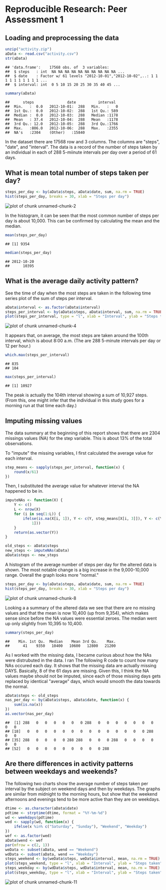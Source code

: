 # Reproducible Research: Peer Assessment 1


## Loading and preprocessing the data


```r
unzip("activity.zip")
aData <- read.csv("activity.csv")
str(aData)
```

```
## 'data.frame':	17568 obs. of  3 variables:
##  $ steps   : int  NA NA NA NA NA NA NA NA NA NA ...
##  $ date    : Factor w/ 61 levels "2012-10-01","2012-10-02",..: 1 1 1 1 1 1 1 1 1 1 ...
##  $ interval: int  0 5 10 15 20 25 30 35 40 45 ...
```

```r
summary(aData)
```

```
##      steps               date          interval   
##  Min.   :  0.0   2012-10-01:  288   Min.   :   0  
##  1st Qu.:  0.0   2012-10-02:  288   1st Qu.: 589  
##  Median :  0.0   2012-10-03:  288   Median :1178  
##  Mean   : 37.4   2012-10-04:  288   Mean   :1178  
##  3rd Qu.: 12.0   2012-10-05:  288   3rd Qu.:1766  
##  Max.   :806.0   2012-10-06:  288   Max.   :2355  
##  NA's   :2304    (Other)   :15840
```

In the dataset there are 17568 row and 3 columns. The columns are "steps", "date", and "interval". The data is a record of the number of steps taken by an individual in each of 288 5-miinute intervals per day over a period of 61 days. 

## What is mean total number of steps taken per day?

```r
steps_per_day <- by(aData$steps, aData$date, sum, na.rm = TRUE)
hist(steps_per_day, breaks = 30, xlab = "Steps per day")
```

![plot of chunk unnamed-chunk-2](figure/unnamed-chunk-2.png) 

In the histogram, it can be seen that the most common number of steps per day is about 10,000. This can be confirmed by calculating the mean and the median.


```r
mean(steps_per_day)
```

```
## [1] 9354
```

```r
median(steps_per_day)
```

```
## 2012-10-20 
##      10395
```


## What is the average daily activity pattern?

See the time of day when the most steps are taken in the following time series plot of the sum of steps per interval.


```r
aData$interval <- as.factor(aData$interval)
steps_per_interval <- by(aData$steps, aData$interval, sum, na.rm = TRUE)
plot(steps_per_interval, type = "l", xlab = "Interval", ylab = "Steps taken")
```

![plot of chunk unnamed-chunk-4](figure/unnamed-chunk-4.png) 

It appears that, on average, the most steps are taken around the 100th interval, which is about 8:00 a.m. (The are 288 5-minute intervals per day or 12 per hour.)

```r
which.max(steps_per_interval)
```

```
## 835 
## 104
```

```r
max(steps_per_interval)
```

```
## [1] 10927
```

The peak is actually the 104th interval showing a sum of 10,927 steps. (From this, one might infer that the individual in this study goes for a morning run at that time each day.)

## Imputing missing values
The data summary at the beginning of this report shows that there are 2304 missings values (NA) for the step variable. This is about 13% of the total observations.

To "impute" the missing variables, I first calculated the average value for each interval. 


```r
step_means <- sapply(steps_per_interval, function(x) {
    round(x/61)
})
```

Then, I substituted the average value for whatever interval the NA happened to be in.


```r
imputeNAs <- function(X) {
    Y <- c()
    L <- nrow(X)
    for (i in seq(1:L)) {
        ifelse(is.na(X[i, 1]), Y <- c(Y, step_means[X[i, 3]]), Y <- c(Y, X[i, 
            1]))
    }
    return(as.vector(Y))
}

old_steps <- aData$steps
new_steps <- imputeNAs(aData)
aData$steps <- new_steps
```

A histogram of the average number of steps per day for the altered data is shown. The most notable change is a big increase in the 9,000-10,000 range. Overall the graph looks more "normal."

```r
steps_per_day <- by(aData$steps, aData$date, sum, na.rm = TRUE)
hist(steps_per_day, breaks = 30, xlab = "Steps per day")
```

![plot of chunk unnamed-chunk-8](figure/unnamed-chunk-8.png) 


Looking a a summary of the altered data we see that there are no missing values and that the mean is now 10,400 (up from 9,354), which makes sense since before the NA values were essential zeroes. The median went up only slightly from 10,395 to 10,400.

```r
summary(steps_per_day)
```

```
##    Min. 1st Qu.  Median    Mean 3rd Qu.    Max. 
##      41    9350   10400   10600   12800   21200
```

As I worked with the missing data, I became curious about how the NAs were distrubuted in the data. I ran The following R code to count how many NAs occured each day. It shows that the missing data are actually missing DAYS. Basically, 8 of the 61 days are missing. Given this, I think the NA values maybe should not be imputed, since each of those missing days gets replaced by identical "average" days, which would smooth the data towards the normal.

```r
aData$steps <- old_steps
nas_per_day <- by(aData$steps, aData$date, function(x) {
    sum(is.na(x))
})
as.vector(nas_per_day)
```

```
##  [1] 288   0   0   0   0   0   0 288   0   0   0   0   0   0   0   0   0
## [18]   0   0   0   0   0   0   0   0   0   0   0   0   0   0 288   0   0
## [35] 288   0   0   0   0 288 288   0   0   0 288   0   0   0   0   0   0
## [52]   0   0   0   0   0   0   0   0   0 288
```


## Are there differences in activity patterns between weekdays and weekends?

The following two charts show the average number of steps taken per interval by the subject on weekend days and then by weekdays. The graphs are similar from midnight to the morning hours, but show that the weekend afternoons and evenings tend to be more active than they are on weekdays.


```r
dtime <- as.character(aData$date)
pdtime <- strptime(dtime, format = "%Y-%m-%d")
wd <- weekdays(pdtime)
wed <- sapply(wd, function(x) {
    ifelse(x %in% c("Saturday", "Sunday"), "Weekend", "Weekday")
})
wef <- as.factor(wed)
aData$wend <- wef
par(mfrow = c(2, 1))
weData <- subset(aData, wend == "Weekend")
wdData <- subset(aData, wend == "Weekday")
steps_weekend <- by(weData$steps, weData$interval, mean, na.rm = TRUE)
plot(steps_weekend, type = "l", xlab = "Interval", ylab = "Steps taken", main = "Weekend")
steps_weekday <- by(wdData$steps, wdData$interval, mean, na.rm = TRUE)
plot(steps_weekday, type = "l", xlab = "Interval", ylab = "Steps taken", main = "Weekday")
```

![plot of chunk unnamed-chunk-11](figure/unnamed-chunk-11.png) 

